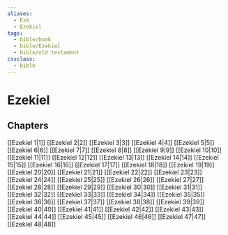```yaml
---
aliases:
  - Ezk
  - Ezekiel
tags:
  - bible/book
  - bible/Ezekiel
  - bible/old testament
cssclass:
  - bible
---
```


# Ezekiel

## Chapters

[[Ezekiel 1|1]]
[[Ezekiel 2|2]]
[[Ezekiel 3|3]]
[[Ezekiel 4|4]]
[[Ezekiel 5|5]]
[[Ezekiel 6|6]]
[[Ezekiel 7|7]]
[[Ezekiel 8|8]]
[[Ezekiel 9|9]]
[[Ezekiel 10|10]]
[[Ezekiel 11|11]]
[[Ezekiel 12|12]]
[[Ezekiel 13|13]]
[[Ezekiel 14|14]]
[[Ezekiel 15|15]]
[[Ezekiel 16|16]]
[[Ezekiel 17|17]]
[[Ezekiel 18|18]]
[[Ezekiel 19|19]]
[[Ezekiel 20|20]]
[[Ezekiel 21|21]]
[[Ezekiel 22|22]]
[[Ezekiel 23|23]]
[[Ezekiel 24|24]]
[[Ezekiel 25|25]]
[[Ezekiel 26|26]]
[[Ezekiel 27|27]]
[[Ezekiel 28|28]]
[[Ezekiel 29|29]]
[[Ezekiel 30|30]]
[[Ezekiel 31|31]]
[[Ezekiel 32|32]]
[[Ezekiel 33|33]]
[[Ezekiel 34|34]]
[[Ezekiel 35|35]]
[[Ezekiel 36|36]]
[[Ezekiel 37|37]]
[[Ezekiel 38|38]]
[[Ezekiel 39|39]]
[[Ezekiel 40|40]]
[[Ezekiel 41|41]]
[[Ezekiel 42|42]]
[[Ezekiel 43|43]]
[[Ezekiel 44|44]]
[[Ezekiel 45|45]]
[[Ezekiel 46|46]]
[[Ezekiel 47|47]]
[[Ezekiel 48|48]]
